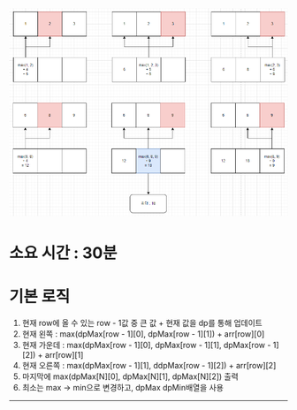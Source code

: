 ![poster](./BOJ_2096_내려가기.png)
-------------
# 소요 시간 : 30분
# 기본 로직
1. 현재 row에 올 수 있는 row - 1값 중 큰 값 + 현재 값을 dp를 통해 업데이트
2. 현재 왼쪽 : max(dpMax[row - 1][0], dpMax[row - 1][1]) + arr[row][0]
3. 현재 가운데 : max(dpMax[row - 1][0], dpMax[row - 1][1], dpMax[row - 1][2]) + arr[row][1]
4. 현재 오른쪽 : max(dpMax[row - 1][1], ddpMax[row - 1][2]) + arr[row][2]
5. 마지막에 max(dpMax[N][0], dpMax[N][1], dpMax[N][2]) 출력
6. 최소는 max -> min으로 변경하고, dpMax dpMin배열을 사용
-------------